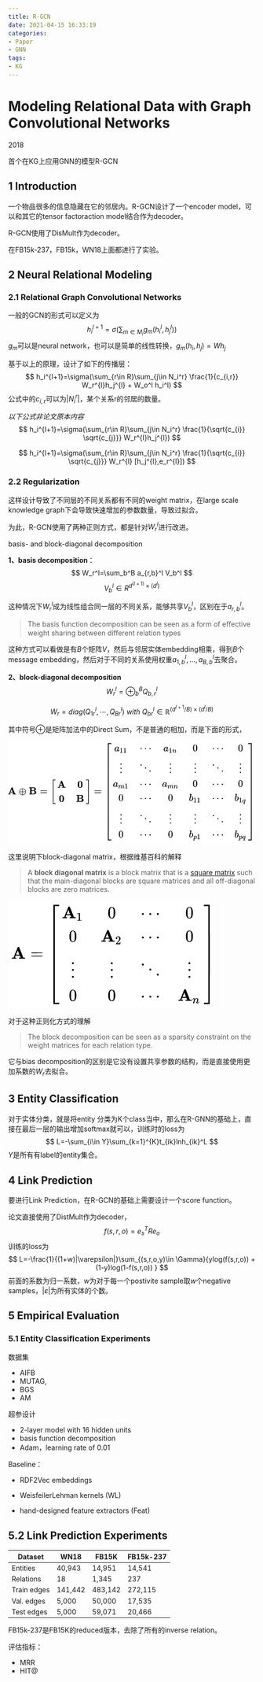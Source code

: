 ```yaml
---
title: R-GCN
date: 2021-04-15 16:33:19
categories:
- Paper
- GNN
tags:
- KG
---
```


# Modeling Relational Data with Graph Convolutional Networks

2018

首个在KG上应用GNN的模型R-GCN

<!--more-->

## 1 Introduction

一个物品很多的信息隐藏在它的邻居内。R-GCN设计了一个encoder model，可以和其它的tensor factoraction model结合作为decoder。

R-GCN使用了DisMult作为decoder。

在FB15k-237，FB15k，WN18上面都进行了实验。

## 2 Neural Relational Modeling

### 2.1 Relational Graph Convolutional Networks

一般的GCN的形式可以定义为
$$
h_i^{l+1}=\sigma(\sum_{m \in M_i}g_m(h_i^{l}, h_j^{l}))
$$
$g_m$可以是neural network，也可以是简单的线性转换，$g_m(h_i, h_j)=Wh_j$

基于以上的原理，设计了如下的传播层：
$$
h_i^{l+1}=\sigma(\sum_{r\in R}\sum_{j\in N_i^r} \frac{1}{c_{i,r}} W_r^{l}h_j^{l} + W_o^l h_i^l)
$$
公式中的$c_{i,r}$可以为$|N_i^r|$，某个关系r的邻居的数量。

*以下公式非论文原本内容*
$$
h_i^{l+1}=\sigma(\sum_{r\in R}\sum_{j\in N_i^r} \frac{1}{\sqrt{c_{i}} \sqrt{c_{j}}} W_r^{l}h_j^{l})
$$

$$
h_i^{l+1}=\sigma(\sum_{r\in R}\sum_{j\in N_i^r} \frac{1}{\sqrt{c_{i}} \sqrt{c_{j}}} W_r^{l} [h_j^{l},e_r^{l}])
$$

### 2.2 Regularization

这样设计导致了不同层的不同关系都有不同的weight matrix，在large scale knowledge graph下会导致快速增加的参数数量，导致过拟合。

为此，R-GCN使用了两种正则方式，都是针对$W_r^l$进行改进。

basis- and block-diagonal decomposition

**1、basis decomposition**：
$$
W_r^l=\sum_b^B a_{r,b}^l V_b^l
$$
$$
V_b^l \in R^{d^{(l+1)}\times (d^l)}
$$

这种情况下$W_r^l$成为线性组合同一层的不同关系，能够共享$V_b^l$，区别在于$a_{r,b}^l$。

> The basis function decomposition can be seen as a form of eﬀective weight sharing between different relation types

这种方式可以看做是有$B$个矩阵$V$，然后与邻居实体embedding相乘，得到$B$个message embedding，然后对于不同的关系使用权重$a_{1,b}^l,\dots,a_{B,b}^l$去聚合。

**2、block-diagonal decomposition**
$$
W_r^l=\oplus_b^B Q_{b,r}^l
$$

$$
W_r = diag(Q_{1r}^{l},\cdots,Q_{Br}^{l})\ with\ Q_{br}^{l} \in \mathbb{R}^{(d^{l+1}/B)\times (d^{l}/B)}
$$

其中符号$\oplus$是矩阵加法中的Direct Sum，不是普通的相加，而是下面的形式，

![](R-GCN/image-20210421222339835.png)

这里说明下block-diagonal matrix，根据维基百科的解释

> A **block diagonal matrix** is a block matrix that is a [square matrix](https://en.wikipedia.org/wiki/Square_matrix) such that the main-diagonal blocks are square matrices and all off-diagonal blocks are zero matrices.

![](R-GCN/image-20210421222219414.png)

对于这种正则化方式的理解

> The block decomposition can be seen as a sparsity constraint on the weight matrices for each relation type.

它与bias decomposition的区别是它没有设置共享参数的结构，而是直接使用更加系数的$W_r$去拟合。

## 3 Entity Classiﬁcation

对于实体分类，就是将entity 分类为K个class当中，那么在R-GNN的基础上，直接在最后一层的输出增加softmax就可以，训练时的loss为
$$
L=-\sum_{i\in Y}\sum_{k=1}^{K}t_{ik}lnh_{ik}^L
$$
$Y$是所有有label的entity集合。

## 4 Link Prediction

要进行Link Prediction，在R-GCN的基础上需要设计一个score function。

论文直接使用了DistMult作为decoder，
$$
f(s,r,o)=e_s^TRe_o
$$
训练的loss为
$$
L=-\frac{1}{(1+w)|\varepsilon|}\sum_{(s,r,o,y)\in \Gamma}{ylog(f(s,r,o)) + (1-y)log(1-f(s,r,o)) }
$$
前面的系数为归一系数，$w$为对于每一个postivite sample取$w$个negative samples，$|\varepsilon|$为所有实体的个数。

## 5 Empirical Evaluation

### 5.1 Entity Classiﬁcation Experiments

数据集

- AIFB
- MUTAG,
- BGS
- AM

超参设计

- 2-layer model with 16 hidden units
- basis function decomposition
- Adam，learning rate of 0.01

Baseline：

- RDF2Vec embeddings 

- WeisfeilerLehman kernels (WL)  

- hand-designed feature extractors (Feat)

## 5.2 Link Prediction Experiments

| Dataset     | WN18    | FB15K   | FB15k-237 |
| ----------- | ------- | ------- | --------- |
| Entities    | 40,943  | 14,951  | 14,541    |
| Relations   | 18      | 1,345   | 237       |
| Train edges | 141,442 | 483,142 | 272,115   |
| Val. edges  | 5,000   | 50,000  | 17,535    |
| Test edges  | 5,000   | 59,071  | 20,466    |

FB15k-237是FB15K的reduced版本，去除了所有的inverse relation。

评估指标：

- MRR
- HIT@

